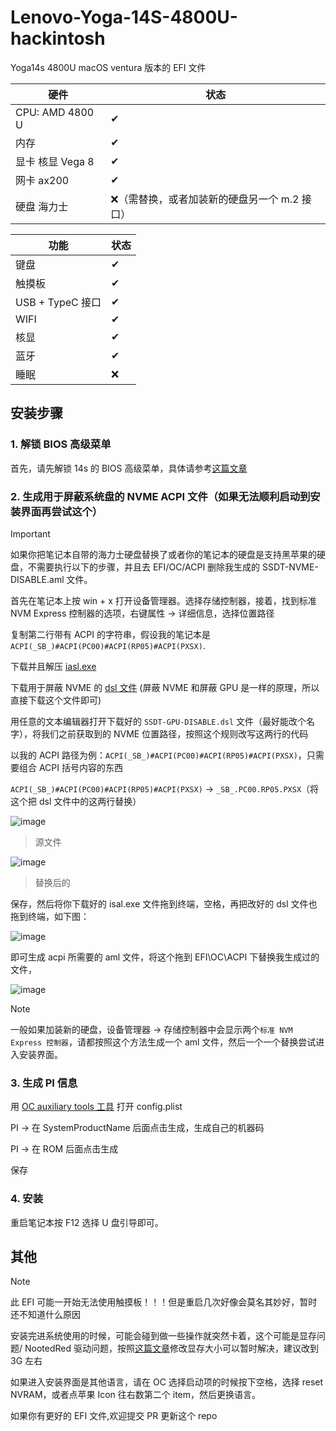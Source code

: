 # Lenovo-Yoga-14S-4800U-hackintosh

Yoga14s 4800U macOS ventura 版本的 EFI 文件

|硬件 | 状态|
|----|-----|
|CPU: AMD 4800 U| ✔ |
|内存| ✔ |
|显卡 核显 Vega 8| ✔ |
|网卡 ax200 | ✔ |
|硬盘 海力士 | ❌（需替换，或者加装新的硬盘另一个 m.2 接口） |

|功能 | 状态|
|----|-----|
|键盘|✔|
|触摸板|✔|
|USB + TypeC 接口|✔|
|WIFI|✔|
|核显|✔|
|蓝牙|✔|
|睡眠|❌|

## 安装步骤

### 1. 解锁 BIOS 高级菜单

首先，请先解锁 14s 的 BIOS 高级菜单，具体请参考[这篇文章](https://zhuanlan.zhihu.com/p/184982689)

### 2. 生成用于屏蔽系统盘的 NVME ACPI 文件（如果无法顺利启动到安装界面再尝试这个）

> [!Important]
> 如果你把笔记本自带的海力士硬盘替换了或者你的笔记本的硬盘是支持黑苹果的硬盘，不需要执行以下的步骤，并且去 EFI/OC/ACPI 删除我生成的 SSDT-NVME-DISABLE.aml 文件。

首先在笔记本上按 win + x 打开设备管理器。选择存储控制器，接着，找到标准 NVM Express 控制器的选项，右键属性 -> 详细信息，选择位置路径

复制第二行带有 ACPI 的字符串，假设我的笔记本是 `ACPI(_SB_)#ACPI(PC00)#ACPI(RP05)#ACPI(PXSX)`.

下载并且解压 [iasl.exe](https://www.intel.com/content/www/us/en/download/774881/acpi-component-architecture-downloads-windows-binary-tools.html)

下载用于屏蔽 NVME 的 [dsl 文件](https://github.com/dortania/Getting-Started-With-ACPI/blob/master/extra-files/decompiled/SSDT-GPU-DISABLE.dsl.zip) (屏蔽 NVME 和屏蔽 GPU 是一样的原理，所以直接下载这个文件即可)

用任意的文本编辑器打开下载好的 `SSDT-GPU-DISABLE.dsl` 文件（最好能改个名字），将我们之前获取到的 NVME 位置路径，按照这个规则改写这两行的代码

以我的 ACPI 路径为例：`ACPI(_SB_)#ACPI(PC00)#ACPI(RP05)#ACPI(PXSX)`，只需要组合 ACPI 括号内容的东西

`ACPI(_SB_)#ACPI(PC00)#ACPI(RP05)#ACPI(PXSX)` -> `_SB_.PC00.RP05.PXSX`（将这个把 dsl 文件中的这两行替换）

![image](https://github.com/whitescent/Lenovo-Yoga-14S-4800U-hackintosh/assets/31311826/e2286ef7-b9f6-4e7d-9d45-ddcb203f8d8d)
> 源文件

![image](https://github.com/whitescent/Lenovo-Yoga-14S-4800U-hackintosh/assets/31311826/28f76f4d-f05c-4086-89bc-42e7f5ad95f5)
> 替换后的

保存，然后将你下载好的 isal.exe 文件拖到终端，空格，再把改好的 dsl 文件也拖到终端，如下图：

![image](https://github.com/whitescent/Lenovo-Yoga-14S-4800U-hackintosh/assets/31311826/bc6599d2-130c-4efb-941c-3a148e29754b)

即可生成 acpi 所需要的 aml 文件，将这个拖到 EFI\OC\ACPI 下替换我生成过的文件，

![image](https://github.com/whitescent/Lenovo-Yoga-14S-4800U-hackintosh/assets/31311826/2e198e4e-0923-4689-a4fb-42d4841be4fa)

> [!Note]
> 一般如果加装新的硬盘，设备管理器 -> 存储控制器中会显示两个`标准 NVM Express 控制器`，请都按照这个方法生成一个 aml 文件，然后一个一个替换尝试进入安装界面。

### 3. 生成 PI 信息

用 [OC auxiliary tools 工具](https://github.com/ic005k/OCAuxiliaryTools) 打开 config.plist

PI -> 在 SystemProductName 后面点击生成，生成自己的机器码

PI -> 在 ROM 后面点击生成

保存

### 4. 安装

重启笔记本按 F12 选择 U 盘引导即可。

## 其他

> [!Note]
> 此 EFI 可能一开始无法使用触摸板！！！但是重启几次好像会莫名其妙好，暂时还不知道什么原因

安装完进系统使用的时候，可能会碰到做一些操作就突然卡着，这个可能是显存问题/ NootedRed 驱动问题，按照[这篇文章](https://zhuanlan.zhihu.com/p/184982689)修改显存大小可以暂时解决，建议改到 3G 左右

如果进入安装界面是其他语言，请在 OC 选择启动项的时候按下空格，选择 reset NVRAM，或者点苹果 Icon 往右数第二个 item，然后更换语言。

如果你有更好的 EFI 文件,欢迎提交 PR 更新这个 repo
